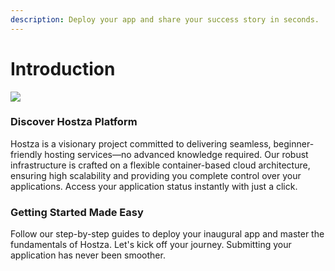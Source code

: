 ```yaml
---
description: Deploy your app and share your success story in seconds.
---
```


# Introduction

![](https://cdn.discordapp.com/attachments/1043756934920155137/1178804372164051095/hostza\_logo\_azul\_oficial.png?ex=659c641f\&is=6589ef1f\&hm=0db4007049ca41902c5287737232dfc4feb43a0cc799d5a654157af74e718320&)

### Discover Hostza Platform

Hostza is a visionary project committed to delivering seamless, beginner-friendly hosting services—no advanced knowledge required. Our robust infrastructure is crafted on a flexible container-based cloud architecture, ensuring high scalability and providing you complete control over your applications. Access your application status instantly with just a click.

### Getting Started Made Easy

Follow our step-by-step guides to deploy your inaugural app and master the fundamentals of Hostza. Let's kick off your journey. Submitting your application has never been smoother.
